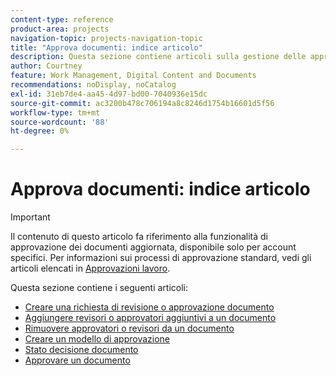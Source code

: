 ```yaml
---
content-type: reference
product-area: projects
navigation-topic: projects-navigation-topic
title: "Approva documenti: indice articolo"
description: Questa sezione contiene articoli sulla gestione delle approvazioni dei documenti in Adobe Workfront.
author: Courtney
feature: Work Management, Digital Content and Documents
recommendations: noDisplay, noCatalog
exl-id: 31eb7de4-aa45-4d97-bd00-7040936e15dc
source-git-commit: ac3200b478c706194a8c8246d1754b16601d5f56
workflow-type: tm+mt
source-wordcount: '88'
ht-degree: 0%

---
```


# Approva documenti: indice articolo

>[!IMPORTANT]
>
>Il contenuto di questo articolo fa riferimento alla funzionalità di approvazione dei documenti aggiornata, disponibile solo per account specifici. Per informazioni sui processi di approvazione standard, vedi gli articoli elencati in [Approvazioni lavoro](/help/quicksilver/review-and-approve-work/manage-approvals/manage-approvals.md).

Questa sezione contiene i seguenti articoli:

* [Creare una richiesta di revisione o approvazione documento](/help/quicksilver/review-and-approve-work/document-reviews-and-approvals/manage-document-approvals/create-a-document-approval.md)
* [Aggiungere revisori o approvatori aggiuntivi a un documento](/help/quicksilver/review-and-approve-work/document-reviews-and-approvals/manage-document-approvals/add-additional-reviewers-or-approvers.md)
* [Rimuovere approvatori o revisori da un documento](/help/quicksilver/review-and-approve-work/document-reviews-and-approvals/manage-document-approvals/remove-approvers-or-reviewers.md)
* [Creare un modello di approvazione](/help/quicksilver/review-and-approve-work/document-reviews-and-approvals/manage-document-approvals/create-approval-template.md)
* [Stato decisione documento](/help/quicksilver/review-and-approve-work/document-reviews-and-approvals/manage-document-approvals/document-approval-status.md)
* [Approvare un documento](/help/quicksilver/review-and-approve-work/document-reviews-and-approvals/review-and-approve-documents/approve-a-document.md)